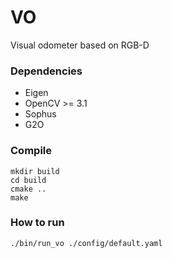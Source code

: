 # VO
Visual odometer based on RGB-D

### Dependencies

- Eigen
- OpenCV >= 3.1
- Sophus 
- G2O

### Compile
```
mkdir build
cd build
cmake ..
make
```

### How to run
```
./bin/run_vo ./config/default.yaml
```
